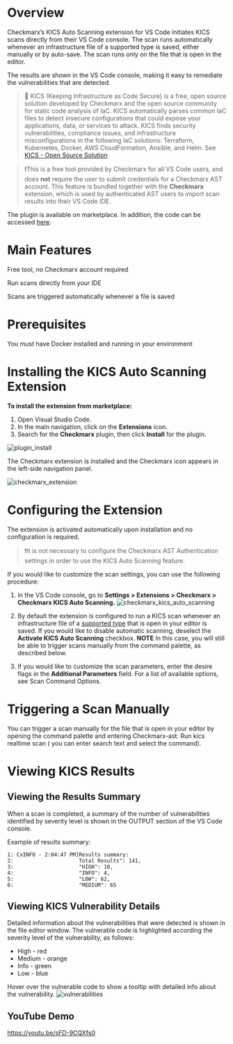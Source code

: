 # Overview
Checkmarx’s KICS Auto Scanning extension for VS Code initiates KICS scans directly from their VS Code console. The scan runs automatically whenever an infrastructure file of a supported type is saved, either manually or by auto-save. The scan runs only on the file that is open in the editor.

The results are shown in the VS Code console, making it easy to remediate the vulnerabilities that are detected.

> 📝 KICS (Keeping Infrastructure as Code Secure) is a free, open source solution developed by Checkmarx and the open source community for static code analysis of IaC. KICS automatically parses common IaC files to detect insecure configurations that could expose your applications, data, or services to attack. KICS finds security vulnerabilities, compliance issues, and infrastructure misconfigurations in the following IaC solutions: Terraform, Kubernetes, Docker, AWS CloudFormation, Ansible, and Helm.
> See <a href="https://checkmarx.com/product/opensource/kics-open-source-infrastructure-as-code-project/">KICS - Open Source Solution</a>



>❗️This is a free tool provided by Checkmarx for all VS Code users, and does **not** require the user to submit credentials for a Checkmarx AST account. This feature is bundled together with the **Checkmarx** extension, which is used by authenticated AST users to import scan results into their VS Code IDE.  

The plugin is available on marketplace. In addition, the code can be accessed <a href="https://github.com/Checkmarx/ast-vscode-extension">here</a>.

# Main Features
Free tool, no Checkmarx account required

Run scans directly from your IDE

Scans are triggered automatically whenever a file is saved

# Prerequisites
You must have Docker installed and running in your environment

# Installing the KICS Auto Scanning Extension
**To install the extension from marketplace:**

1. Open Visual Studio Code.
2. In the main navigation, click on the **Extensions** icon.
3. Search for the **Checkmarx** plugin, then click **Install** for the plugin.

![plugin_install](https://user-images.githubusercontent.com/105008282/182109202-7585a4fc-c0ea-44bf-9496-2209ae602a4e.png)


The Checkmarx extension is installed and the Checkmarx icon appears in the left-side navigation panel.

![checkmarx_extension](https://user-images.githubusercontent.com/105008282/182109554-ce6451d8-d357-4219-ad59-8b20fec4bf3b.png)



# Configuring the Extension
The extension is activated automatically upon installation and no configuration is required. 

>❗️It is not necessary to configure the Checkmarx AST Authentication settings in order to use the KICS Auto Scanning feature.

If you would like to customize the scan settings, you can use the following procedure:

1. In the VS Code console, go to **Settings > Extensions > Checkmarx > Checkmarx KICS Auto Scanning.**
![checkmarx_kics_auto_scanning](https://user-images.githubusercontent.com/105008282/182109584-88f5ca31-c5c8-497f-a023-633951132ccc.png)



2. By default the extension is configured to run a KICS scan whenever an infrastructure file of a [supported type](platforms.md) that is open in your editor is saved. If you would like to disable automatic scanning, deselect the **Activate KICS Auto Scanning** checkbox. 
**NOTE** In this case, you will still be able to trigger scans manually from the command palette, as described below.

3. If you would like to customize the scan parameters, enter the desire flags in the **Additional Parameters** field. For a list of available options, see Scan Command Options.

# Triggering a Scan Manually
You can trigger a scan manually for the file that is open in your editor by opening the command palette and entering  Checkmarx-ast: Run kics realtime scan ( you can enter search text and select the command).

# Viewing KICS Results 
## Viewing the Results Summary
When a scan is completed, a summary of the number of vulnerabilities identified by severity level is shown in the OUTPUT section of the VS Code console. 

Example of results summary:

```hcl
1: CxINFO - 2:04:47 PM]Results summary:
2:                     Total Results": 141,
3:                     "HIGH": 10,
4:                     "INFO": 4,
5:                     "LOW": 62,
6:                     "MEDIUM": 65
```

## Viewing KICS Vulnerability Details
Detailed information about the vulnerabilities that were detected is shown in the file editor window. The vulnerable code is highlighted according the severity level of the vulnerability, as follows:

- High - red
- Medium - orange
- Info - green
- Low - blue

Hover over the vulnerable code to show a tooltip with detailed info about the vulnerability. 
![vulnerabilities](https://user-images.githubusercontent.com/105008282/182109633-0510aa5a-ded0-4287-8bd9-681d6da9185d.png)

## YouTube Demo
 https://youtu.be/sFD-9CQXfs0

